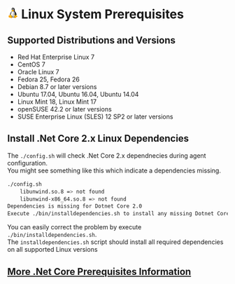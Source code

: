 

# ![Linux](../res/linux_med.png) Linux System Prerequisites

## Supported Distributions and Versions
  - Red Hat Enterprise Linux 7
  - CentOS 7
  - Oracle Linux 7
  - Fedora 25, Fedora 26
  - Debian 8.7 or later versions
  - Ubuntu 17.04, Ubuntu 16.04, Ubuntu 14.04
  - Linux Mint 18, Linux Mint 17
  - openSUSE 42.2 or later versions
  - SUSE Enterprise Linux (SLES) 12 SP2 or later versions

## Install .Net Core 2.x Linux Dependencies

The `./config.sh` will check .Net Core 2.x dependnecies during agent configuration.  
You might see something like this which indicate a dependencies missing.
```bash
./config.sh
    libunwind.so.8 => not found
    libunwind-x86_64.so.8 => not found
Dependencies is missing for Dotnet Core 2.0
Execute ./bin/installdependencies.sh to install any missing Dotnet Core 2.0 dependencies.
```
You can easily correct the problem by execute `./bin/installdependencies.sh`.  
The `installdependencies.sh` script should install all required dependencies on all supported Linux versions   

## [More .Net Core Prerequisites Information](https://docs.microsoft.com/en-us/dotnet/core/linux-prerequisites?tabs=netcore2x)
